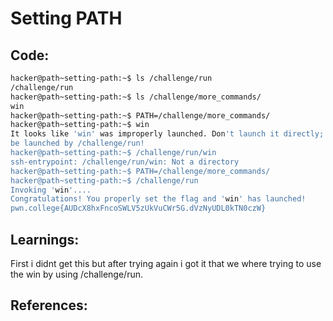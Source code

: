 # Setting PATH
## Code:
```bash
hacker@path~setting-path:~$ ls /challenge/run
/challenge/run
hacker@path~setting-path:~$ ls /challenge/more_commands/
win
hacker@path~setting-path:~$ PATH=/challenge/more_commands/
hacker@path~setting-path:~$ win
It looks like 'win' was improperly launched. Don't launch it directly; it MUST
be launched by /challenge/run!
hacker@path~setting-path:~$ /challenge/run/win
ssh-entrypoint: /challenge/run/win: Not a directory
hacker@path~setting-path:~$ PATH=/challenge/more_commands/
hacker@path~setting-path:~$ /challenge/run
Invoking 'win'....
Congratulations! You properly set the flag and 'win' has launched!
pwn.college{AUDcX8hxFncoSWLV5zUkVuCWr5G.dVzNyUDL0kTN0czW}
```
## Learnings:
First i didnt get this but after trying again i got it that we where trying to use the win by using /challenge/run.
## References:
